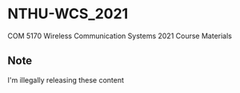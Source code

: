# NTHU-WCS_2021
COM 5170 Wireless Communication Systems 2021 Course Materials

## Note
I'm illegally releasing these content 
